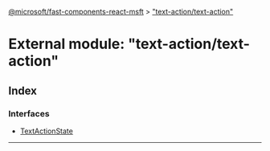 [@microsoft/fast-components-react-msft](../README.md) > ["text-action/text-action"](../modules/_text_action_text_action_.md)

# External module: "text-action/text-action"

## Index

### Interfaces

* [TextActionState](../interfaces/_text_action_text_action_.textactionstate.md)

---

